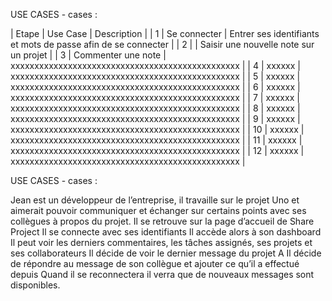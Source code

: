USE CASES - cases :

| Etape | Use Case | Description |
|   1   | Se connecter | Entrer ses identifiants et mots de passe afin de se connecter |
|   2   |  | Saisir une nouvelle note sur un projet |
|   3   | Commenter une note | xxxxxxxxxxxxxxxxxxxxxxxxxxxxxxxxxxxxxxxxxxxxxxxx |
|   4   | xxxxxx | xxxxxxxxxxxxxxxxxxxxxxxxxxxxxxxxxxxxxxxxxxxxxxxx |
|   5   | xxxxxx | xxxxxxxxxxxxxxxxxxxxxxxxxxxxxxxxxxxxxxxxxxxxxxxx |
|   6   | xxxxxx | xxxxxxxxxxxxxxxxxxxxxxxxxxxxxxxxxxxxxxxxxxxxxxxx |
|   7   | xxxxxx | xxxxxxxxxxxxxxxxxxxxxxxxxxxxxxxxxxxxxxxxxxxxxxxx |
|   8   | xxxxxx | xxxxxxxxxxxxxxxxxxxxxxxxxxxxxxxxxxxxxxxxxxxxxxxx |
|   9   | xxxxxx | xxxxxxxxxxxxxxxxxxxxxxxxxxxxxxxxxxxxxxxxxxxxxxxx |
|   10   | xxxxxx | xxxxxxxxxxxxxxxxxxxxxxxxxxxxxxxxxxxxxxxxxxxxxxxx |
|   11   | xxxxxx | xxxxxxxxxxxxxxxxxxxxxxxxxxxxxxxxxxxxxxxxxxxxxxxx |
|   12   | xxxxxx | xxxxxxxxxxxxxxxxxxxxxxxxxxxxxxxxxxxxxxxxxxxxxxxx |



USE CASES - cases :

Jean est un développeur de l’entreprise, il travaille sur le projet Uno et aimerait pouvoir communiquer et échanger sur certains points avec ses collègues à propos du projet.
Il se retrouve sur la page d’accueil de Share Project
Il se connecte avec ses identifiants
Il accède alors à son dashboard
Il peut voir les derniers commentaires, les tâches assignés, ses projets et ses collaborateurs
Il décide de voir le dernier message du projet A
Il décide de répondre au message de son collègue et ajouter ce qu’il a effectué depuis
Quand il se reconnectera il verra que de nouveaux messages sont disponibles.
